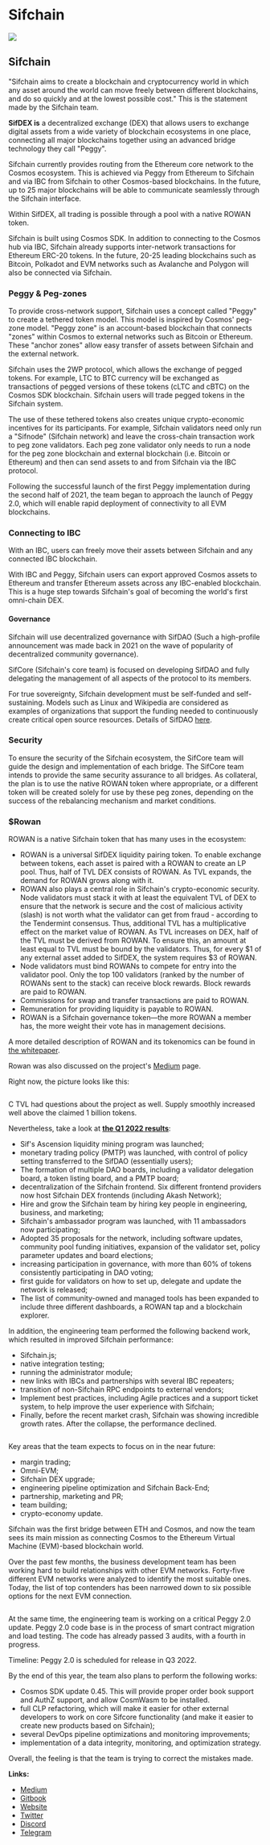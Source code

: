 # Sifchain



![](https://img4.teletype.in/files/3c/2c/3c2c61bb-beac-45a2-b742-0b58f315f921.png)

## Sifchain

"Sifchain aims to create a blockchain and cryptocurrency world in which any asset around the world can move freely between different blockchains, and do so quickly and at the lowest possible cost." This is the statement made by the Sifchain team.

**SifDEX is** a decentralized exchange (DEX) that allows users to exchange digital assets from a wide variety of blockchain ecosystems in one place, connecting all major blockchains together using an advanced bridge technology they call "Peggy".

Sifchain currently provides routing from the Ethereum core network to the Cosmos ecosystem. This is achieved via Peggy from Ethereum to Sifchain and via IBC from Sifchain to other Cosmos-based blockchains. In the future, up to 25 major blockchains will be able to communicate seamlessly through the Sifchain interface.

Within SifDEX, all trading is possible through a pool with a native ROWAN token.

Sifchain is built using Cosmos SDK. In addition to connecting to the Cosmos hub via IBC, Sifchain already supports inter-network transactions for Ethereum ERC-20 tokens. In the future, 20-25 leading blockchains such as Bitcoin, Polkadot and EVM networks such as Avalanche and Polygon will also be connected via Sifchain.

### **Peggy & Peg-zones**

To provide cross-network support, Sifchain uses a concept called "Peggy" to create a tethered token model. This model is inspired by Cosmos' peg-zone model. "Peggy zone" is an account-based blockchain that connects "zones" within Cosmos to external networks such as Bitcoin or Ethereum. These "anchor zones" allow easy transfer of assets between Sifchain and the external network.

Sifchain uses the 2WP protocol, which allows the exchange of pegged tokens. For example, LTC to BTC currency will be exchanged as transactions of pegged versions of these tokens (cLTC and cBTC) on the Cosmos SDK blockchain. Sifchain users will trade pegged tokens in the Sifchain system.

The use of these tethered tokens also creates unique crypto-economic incentives for its participants. For example, Sifchain validators need only run a "Sifnode" (Sifchain network) and leave the cross-chain transaction work to peg zone validators. Each peg zone validator only needs to run a node for the peg zone blockchain and external blockchain (i.e. Bitcoin or Ethereum) and then can send assets to and from Sifchain via the IBC protocol.

Following the successful launch of the first Peggy implementation during the second half of 2021, the team began to approach the launch of Peggy 2.0, which will enable rapid deployment of connectivity to all EVM blockchains.

### **Connecting to IBC**

With an IBC, users can freely move their assets between Sifchain and any connected IBC blockchain.

With IBC and Peggy, Sifchain users can export approved Cosmos assets to Ethereum and transfer Ethereum assets across any IBC-enabled blockchain. This is a huge step towards Sifchain's goal of becoming the world's first omni-chain DEX.

#### Governance

Sifchain will use decentralized governance with SifDAO (Such a high-profile announcement was made back in 2021 on the wave of popularity of decentralized community governance).

SifCore (Sifchain's core team) is focused on developing SifDAO and fully delegating the management of all aspects of the protocol to its members.

For true sovereignty, Sifchain development must be self-funded and self-sustaining. Models such as Linux and Wikipedia are considered as examples of organizations that support the funding needed to continuously create critical open source resources. Details of SifDAO [here](https://sifchain.notion.site/SifDAO).

### **Security**

To ensure the security of the Sifchain ecosystem, the SifCore team will guide the design and implementation of each bridge. The SifCore team intends to provide the same security assurance to all bridges. As collateral, the plan is to use the native ROWAN token where appropriate, or a different token will be created solely for use by these peg zones, depending on the success of the rebalancing mechanism and market conditions.

### **$Rowan**

ROWAN is a native Sifchain token that has many uses in the ecosystem:

* ROWAN is a universal SifDEX liquidity pairing token. To enable exchange between tokens, each asset is paired with a ROWAN to create an LP pool. Thus, half of TVL DEX consists of ROWAN. As TVL expands, the demand for ROWAN grows along with it.
* ROWAN also plays a central role in Sifchain's crypto-economic security. Node validators must stack it with at least the equivalent TVL of DEX to ensure that the network is secure and the cost of malicious activity (slash) is not worth what the validator can get from fraud - according to the Tendermint consensus. Thus, additional TVL has a multiplicative effect on the market value of ROWAN. As TVL increases on DEX, half of the TVL must be derived from ROWAN. To ensure this, an amount at least equal to TVL must be bound by the validators. Thus, for every $1 of any external asset added to SifDEX, the system requires $3 of ROWAN.
* Node validators must bind ROWANs to compete for entry into the validator pool. Only the top 100 validators (ranked by the number of ROWANs sent to the stack) can receive block rewards. Block rewards are paid to ROWAN.
* Commissions for swap and transfer transactions are paid to ROWAN.
* Remuneration for providing liquidity is payable to ROWAN.
* ROWAN is a Sifchain governance token—the more ROWAN a member has, the more weight their vote has in management decisions.

A more detailed description of ROWAN and its tokenomics can be found in [the whitepaper](https://assets.website-files.com/60ec70152eafa8dd30cb2fb5/6100250b18eca84d2952ea0e\_sif\_tokenomics\_latex.pdf).

Rowan was also discussed on the project's [Medium](https://medium.com/sifchain-finance/uses-for-rowan-the-polyvalent-token-for-omni-chain-decentralized-exchange-dex-3207e7f70f02) page.

Right now, the picture looks like this:

<figure><img src="../.gitbook/assets/image (37).png" alt=""><figcaption></figcaption></figure>

C TVL had questions about the project as well. Supply smoothly increased well above the claimed 1 billion tokens.

Nevertheless, take a look at [**the Q1 2022 results**](https://medium.com/sifchain-finance/sifchain-update-spring-summer-2022-ec7cda4896c8):

* Sif's Ascension liquidity mining program was launched;
* monetary trading policy (PMTP) was launched, with control of policy setting transferred to the SifDAO (essentially users);
* The formation of multiple DAO boards, including a validator delegation board, a token listing board, and a PMTP board;
* decentralization of the Sifchain frontend. Six different frontend providers now host Sifchain DEX frontends (including Akash Network);
* Hire and grow the Sifchain team by hiring key people in engineering, business, and marketing;
* Sifchain's ambassador program was launched, with 11 ambassadors now participating;
* Adopted 35 proposals for the network, including software updates, community pool funding initiatives, expansion of the validator set, policy parameter updates and board elections;
* increasing participation in governance, with more than 60% of tokens consistently participating in DAO voting;
* first guide for validators on how to set up, delegate and update the network is released;
* The list of community-owned and managed tools has been expanded to include three different dashboards, a ROWAN tap and a blockchain explorer.

In addition, the engineering team performed the following backend work, which resulted in improved Sifchain performance:

* Sifchain.js;
* native integration testing;
* running the administrator module;
* new links with IBCs and partnerships with several IBC repeaters;
* transition of non-Sifchain RPC endpoints to external vendors;
* Implement best practices, including Agile practices and a support ticket system, to help improve the user experience with Sifchain;
* Finally, before the recent market crash, Sifchain was showing incredible growth rates. After the collapse, the performance declined.

<figure><img src="../.gitbook/assets/image (33).png" alt=""><figcaption></figcaption></figure>

Key areas that the team expects to focus on in the near future:

* margin trading;
* Omni-EVM;
* Sifchain DEX upgrade;
* engineering pipeline optimization and Sifchain Back-End;
* partnership, marketing and PR;
* team building;
* crypto-economy update.

Sifchain was the first bridge between ETH and Cosmos, and now the team sees its main mission as connecting Cosmos to the Ethereum Virtual Machine (EVM)-based blockchain world.

Over the past few months, the business development team has been working hard to build relationships with other EVM networks. Forty-five different EVM networks were analyzed to identify the most suitable ones. Today, the list of top contenders has been narrowed down to six possible options for the next EVM connection.

<figure><img src="../.gitbook/assets/image (16).png" alt=""><figcaption></figcaption></figure>

At the same time, the engineering team is working on a critical Peggy 2.0 update. Peggy 2.0 code base is in the process of smart contract migration and load testing. The code has already passed 3 audits, with a fourth in progress.

Timeline: Peggy 2.0 is scheduled for release in Q3 2022.

By the end of this year, the team also plans to perform the following works:

* Cosmos SDK update 0.45. This will provide proper order book support and AuthZ support, and allow CosmWasm to be installed.
* full CLP refactoring, which will make it easier for other external developers to work on core Sifcore functionality (and make it easier to create new products based on Sifchain);
* several DevOps pipeline optimizations and monitoring improvements;
* implementation of a data integrity, monitoring, and optimization strategy.

Overall, the feeling is that the team is trying to correct the mistakes made.

**Links:**

* [Medium](https://medium.com/sifchain-finance)
* [Gitbook](https://docs.sifchain.finance/welcome-to-sifchain/start-here)
* [Website](https://sifchain.finance/)
* [Twitter](https://twitter.com/sifchain?s=20)
* [Discord](https://discord.gg/sifchain)
* [Telegram](https://t.me/sifchain)

